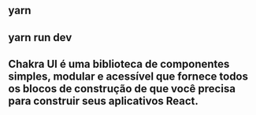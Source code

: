 ## yarn 

## yarn run dev

## Chakra UI é uma biblioteca de componentes simples, modular e acessível que fornece todos os blocos de construção de que você precisa para construir seus aplicativos React.

